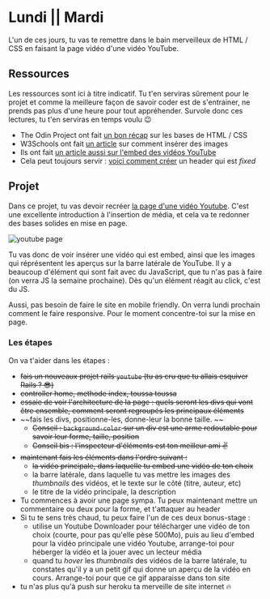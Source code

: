 # Lundi || Mardi
L'un de ces jours, tu vas te remettre dans le bain merveilleux de HTML / CSS en faisant la page vidéo d'une vidéo YouTube.

## Ressources
Les ressources sont ici à titre indicatif. Tu t'en serviras sûrement pour le projet et comme la meilleure façon de savoir coder est de s'entrainer, ne prends pas plus d'une heure pour tout appréhender. Survole donc ces lectures, tu t'en serviras en temps voulu 😉

- The Odin Project ont fait [un bon récap](https://www.theodinproject.com/courses/html5-and-css3/lessons/html5-basics) sur les bases de HTML / CSS
- W3Schools ont fait [un article](https://www.w3schools.com/html/html_images.asp) sur comment insérer des images
- Ils ont fait [un article aussi sur l'embed des vidéos YouTube](https://www.w3schools.com/html/html_youtube.asp)
- Cela peut toujours servir : [voici comment créer](https://www.w3schools.com/howto/howto_css_fixed_menu.asp) un header qui est _fixed_

## Projet
Dans ce projet, tu vas devoir recréer [la page d'une vidéo Youtube](https://www.youtube.com/watch?v=dQw4w9WgXcQ). C'est une excellente introduction à l'insertion de média, et cela va te redonner des bases solides en mise en page.

![youtube page](https://github.com/TheHackingProject/thp-session-01/blob/master/04_HTML_CSS/semaine_07/08_14_LUNDI%7C%7CMARDI/files/youtube.jpg)

Tu vas donc de voir insérer une vidéo qui est embed, ainsi que les images qui réprésentent les aperçus sur la barre latérale de YouTube. Il y a beaucoup d'élément qui sont fait avec du JavaScript, que tu n'as pas à faire (on verra JS la semaine prochaine). Dès qu'un élément réagit au click, c'est du JS.

Aussi, pas besoin de faire le site en mobile friendly. On verra lundi prochain comment le faire responsive. Pour le moment concentre-toi sur la mise en page.

### Les étapes
On va t'aider dans les étapes :

- ~~fais un nouveaux projet rails `youtube` (tu as cru que tu allais esquiver Rails ? 😎)~~
- ~~controller home, methode index, toussa toussa~~
- ~~essaie de voir l'architecture de la page : quels seront les divs qui vont être ensemble, comment seront regroupés les principaux éléments~~
- ~~fais les divs, positionne-les, donne-leur la bonne taille. ~~
  - ~~Conseil : `background-color` sur un div est une arme redoutable pour savoir leur forme, taille, position~~
  - ~~Conseil bis : l'inspecteur d'éléments est ton meilleur ami ✌️~~
- ~~maintenant fais les éléments dans l'ordre suivant :~~
  - ~~la vidéo principale, dans laquelle tu embed une vidéo de ton choix~~
  - la barre latérale, dans laquelle tu vas mettre les images des _thumbnails_ des vidéos, et le texte sur le côté (titre, auteur, etc)
  - le titre de la vidéo principale, la description
- Tu commences à avoir une page sympa. Tu peux maintenant mettre un commentaire ou deux pour la forme, et t'attaquer au header
- Si tu te sens très chaud, tu peux faire l'un de ces deux bonus-stage :
  - utilise un Youtube Downloader pour télécharger une vidéo de ton choix (courte, pour pas qu'elle pèse 500Mo), puis au lieu d'embed pour la vidéo principale une vidéo Youtube, arrange-toi pour héberger la vidéo et la jouer avec un lecteur média
  - quand tu _hover_ les _thumbnails_ des vidéos de la barre latérale, tu constates qu'il y a un petit gif qui donne un aperçu de la vidéo en cours. Arrange-toi pour que ce gif apparaisse dans ton site
- tu n'as plus qu'à push sur heroku ta merveille de site internet 🔥